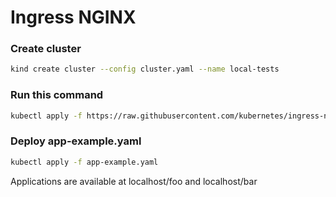 # Ingress NGINX

### Create cluster

```sh
kind create cluster --config cluster.yaml --name local-tests
```

### Run this command

```sh
kubectl apply -f https://raw.githubusercontent.com/kubernetes/ingress-nginx/master/deploy/static/provider/kind/deploy.yaml
```

### Deploy app-example.yaml

```sh
kubectl apply -f app-example.yaml
```
Applications are available at localhost/foo and localhost/bar